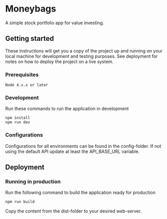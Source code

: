 # Moneybags
A simple stock portfolio app for value investing.

## Getting started
These instructions will get you a copy of the project up and running on your local machine for development and testing purposes. See deployment for notes on how to deploy the project on a live system.

### Prerequisites
```
Node 4.x.x or later
```

### Development
Run these commands to run the application in development
```
npm install
npm run dev
```

### Configurations
Configurations for all environments can be found in the config-folder. If not using 
the default API update at least the API_BASE_URL variable.

## Deployment

### Running in production
Run the following command to build the application ready for production
```
npm run build
```
Copy the content from the dist-folder to your desired web-server.

